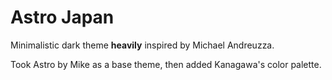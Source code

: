 # Astro Japan

Minimalistic dark theme **heavily** inspired by Michael Andreuzza.

Took Astro by Mike as a base theme, then added Kanagawa's color palette.